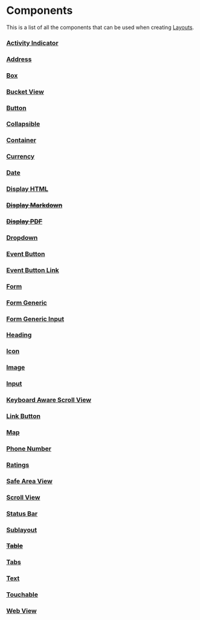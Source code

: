 # Components

This is a list of all the components that can be used when creating [Layouts](LAYOUTS.md).


### [Activity Indicator](../src/views/components/activity-indicator/ACTIVITY_INDICATOR.md)

### [Address](../src/views/components/address/ADDRESS.md)

### [Box](../src/views/components/box/BOX.md)

### [Bucket View](../src/views/components/bucket-view/BUCKET_VIEW.md)

### [Button](../src/views/components/button/BUTTON.md)

### [Collapsible](../src/views/components/collapsible/COLLAPSIBLE.md)

### [Container](../src/views/components/container/CONTAINER.md)

### [Currency](../src/views/components/currency/CURRENCY.md)

### [Date](../src/views/components/date/DATE.md)

### [Display HTML](../src/views/components/display-html/DISPLAY_HTML.md)

### [~~Display Markdown~~](../src/views/components/display-markdown/DISPLAY_MARKDOWN.md)

### [~~Display PDF~~](../src/views/components/display-pdf/DISPLAY_PDF.md)

### [Dropdown](../src/views/components/dropdown/DROPDOWN.md)

### [Event Button](../src/views/components/event-button/EVENT_BUTTON.md)

### [Event Button Link](../src/views/components/event-button-link/EVENT_BUTTON_LINK.md)

### [Form](../src/views/components/form/FORM.md)

### [Form Generic](../src/views/components/form-generic/FORM_GENERIC.md)

### [Form Generic Input](../src/views/components/form-generic/iput/FORM_GENERIC_INPUT.md)

### [Heading](../src/views/components/heading/HEADING.md)

### [Icon](../src/views/components/icon/ICON.md)

### [Image](../src/views/components/image/IMAGE.md)

### [Input](../src/views/components/input/INPUT.md)

### [Keyboard Aware Scroll View](../src/views/components/keyboard-aware-scroll-view/KEYBOARD_AWARE_SCROLL_VIEW.md)

### [Link Button](../src/views/components/link-button/LINK_BUTTON.md)

### [Map](../src/views/components/map/MAP.md)

### [Phone Number](../src/views/components/phone-number/PHONE_NUMBER.md)

### [Ratings](../src/views/components/ratings/RATINGS.md)

### [Safe Area View](../src/views/components/safe-area-view/SAFE_AREA_VIEW.md)

### [Scroll View](../src/views/components/scroll-view/SCROLL_VIEW.md)

### [Status Bar](../src/views/components/status-bar/STATUS_BAR.md)

### [Sublayout](../src/views/components/sublayout/SUBLAYOUT.md)

### [~~Table~~](../src/views/components/table/TABLE.md)

### [Tabs](../src/views/components/tabs/TABS.md)

### [Text](../src/views/components/text/TEXT.md)

### [Touchable](../src/views/components/toachable/TOUCHABLE.md)

### [Web View](../src/views/components/web-view/WEB_VIEW.md)
